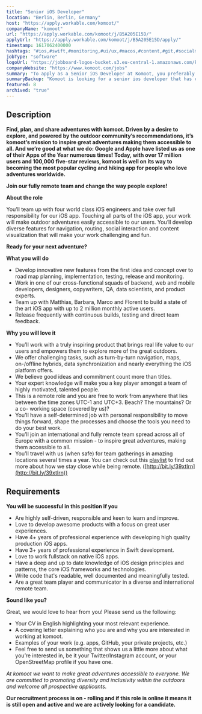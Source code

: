 ```yaml
---
title: "Senior iOS Developer"
location: "Berlin, Berlin, Germany"
host: "https://apply.workable.com/komoot/"
companyName: "komoot"
url: "https://apply.workable.com/komoot/j/B5A205E15D/"
applyUrl: "https://apply.workable.com/komoot/j/B5A205E15D/apply/"
timestamp: 1617062400000
hashtags: "#ios,#swift,#monitoring,#ui/ux,#macos,#content,#git,#socialmedia,#English"
jobType: "software"
logoUrl: "https://jobboard-logos-bucket.s3.eu-central-1.amazonaws.com/komoot"
companyWebsite: "https://www.komoot.com/jobs"
summary: "To apply as a Senior iOS Developer at Komoot, you preferably need to have 4+ years of professional experience with developing high quality production iOS apps."
summaryBackup: "Komoot is looking for a senior ios developer that has experience in: #ios, #swift, #ui/ux."
featured: 8
archived: "true"
---
```


## Description

**Find, plan, and share adventures with komoot. Driven by a desire to explore, and powered by the outdoor community’s recommendations, it’s komoot’s mission to inspire great adventures making them accessible to all. And we’re good at what we do: Google and Apple have listed us as one of their Apps of the Year numerous times! Today, with over 17 million users and 100,000 five-star reviews, komoot is well on its way to becoming the most popular cycling and hiking app for people who love adventures worldwide.**

**Join our fully remote team and change the way people explore!**

**About the role**

You’ll team up with four world class iOS engineers and take over full responsibility for our iOS app. Touching all parts of the iOS app, your work will make outdoor adventures easily accessible to our users. You’ll develop diverse features for navigation, routing, social interaction and content visualization that will make your work challenging and fun.

**Ready for your next adventure?**

**What you will do**

*   Develop innovative new features from the first idea and concept over to road map planning, implementation, testing, release and monitoring.
*   Work in one of our cross-functional squads of backend, web and mobile developers, designers, copywriters, QA, data scientists, and product experts.
*   Team up with Matthias, Barbara, Marco and Florent to build a state of the art iOS app with up to 2 million monthly active users.
*   Release frequently with continuous builds, testing and direct team feedback.

**Why you will love it**

*   You’ll work with a truly inspiring product that brings real life value to our users and empowers them to explore more of the great outdoors.
*   We offer challenging tasks, such as turn-by-turn navigation, maps, on-/offline hybrids, data synchronization and nearly everything the iOS platform offers.
*   We believe good ideas and commitment count more than titles.
*   Your expert knowledge will make you a key player amongst a team of highly motivated, talented people.
*   This is a remote role and you are free to work from anywhere that lies between the time zones UTC-1 and UTC+3. Beach? The mountains? Or a co- working space (covered by us)?
*   You’ll have a self-determined job with personal responsibility to move things forward, shape the processes and choose the tools you need to do your best work.
*   You’ll join an international and fully remote team spread across all of Europe with a common mission - to inspire great adventures, making them accessible to all.
*   You’ll travel with us (when safe) for team gatherings in amazing locations several times a year. You can check out this [playlist](https://www.youtube.com/playlist?list=PL6sbHrhRcoUkLohCUKj9imZkJc_1_Av5X) to find out more about how we stay close while being remote. ([http://bit.ly/39xtIrn](http://bit.ly/39xtIrn))

## Requirements

**You will be successful in this position if you**

*   Are highly self-driven, responsible and keen to learn and improve.
*   Love to develop awesome products with a focus on great user experiences.
*   Have 4+ years of professional experience with developing high quality production iOS apps.
*   Have 3+ years of professional experience in Swift development.
*   Love to work fullstack on native iOS apps.
*   Have a deep and up to date knowledge of iOS design principles and patterns, the core iOS frameworks and technologies.
*   Write code that's readable, well documented and meaningfully tested.
*   Are a great team player and communicator in a diverse and international remote team.

**Sound like you?**

Great, we would love to hear from you! Please send us the following:

*   Your CV in English highlighting your most relevant experience.
*   A covering letter explaining who you are and why you are interested in working at komoot.
*   Examples of your work (e.g. apps, GitHub, your private projects, etc.)
*   Feel free to send us something that shows us a little more about what you’re interested in, be it your Twitter/Instagram account, or your OpenStreetMap profile if you have one.

_At komoot we want to make great adventures accessible to everyone. We are committed to promoting diversity and inclusivity within the outdoors and welcome all prospective applicants._

__Our recruitment process is on - rolling and if this role is online it means it is still open and active and we are actively looking for a candidate.__
